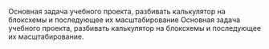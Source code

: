 Основная задача учебного проекта, разбивать калькулятор на блоксхемы и последующее их масштабирование
Основная задача учебного проекта, разбивать калькулятор на блоксхемы и последующее их масштабирование.
